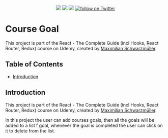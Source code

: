 <div id="top"></div>
  <p align="center">
    <a href="https://github.com/tatacsd/CourseGoal/graphs/contributors" alt="Contributors">
        <img src="https://img.shields.io/github/contributors/tatacsd/CourseGoal" /></a>
    <a href="https://github.com/tatacsd/CourseGoal/pulse" alt="Activity">
        <img src="https://img.shields.io/github/commit-activity/w/tatacsd/CourseGoal" /></a>
  <a href="https://thayscoursegoal.herokuapp.com/">
        <img src="https://img.shields.io/website?down_color=red&down_message=offline&up_message=online&url=https%3A%2F%2Fthaysexpensestrack.herokuapp.com%2F"></a>
    <a href="https://twitter.com/intent/follow?screen_name=casadothays">
        <img src="https://img.shields.io/twitter/follow/CasadoThays?style=social"
            alt="follow on Twitter"></a>
</p>


# Course Goal 


This project is part of the React - The Complete Guide (incl Hooks, React Router, Redux) course on Udemy, created by [Maximilian Schwarzmüller](https://www.udemy.com/course/react-the-complete-guide-incl-redux/#instructor-2).

<!-- TABLE OF CONTENTS -->
<div id="contents"></div>


## Table of Contents
- [Introduction](#introduction)

## Introduction
This project is part of the React - The Complete Guide (incl Hooks, React Router, Redux) course on Udemy, created by [Maximilian Schwarzmüller](https://www.udemy.com/course/react-the-complete-guide-incl-redux/#instructor-2).

In this project the user can add courses goals, then all the goals will be added to a list f goal, whenever the goal is completed the user can click on it to delete from the list.
